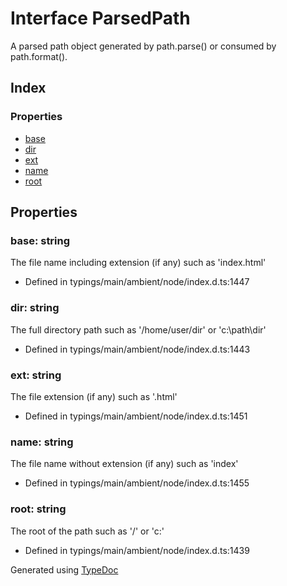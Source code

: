 # Interface ParsedPath
A parsed path object generated by path.parse() or consumed by path.format().

## Index

### Properties
* [base](_typings_main_ambient_node_index_d_._path_.parsedpath.md#base)
* [dir](_typings_main_ambient_node_index_d_._path_.parsedpath.md#dir)
* [ext](_typings_main_ambient_node_index_d_._path_.parsedpath.md#ext)
* [name](_typings_main_ambient_node_index_d_._path_.parsedpath.md#name)
* [root](_typings_main_ambient_node_index_d_._path_.parsedpath.md#root)

## Properties

### base: string
The file name including extension (if any) such as 'index.html'
* Defined in typings/main/ambient/node/index.d.ts:1447


### dir: string
The full directory path such as '/home/user/dir' or 'c:\path\dir'
* Defined in typings/main/ambient/node/index.d.ts:1443


### ext: string
The file extension (if any) such as '.html'
* Defined in typings/main/ambient/node/index.d.ts:1451


### name: string
The file name without extension (if any) such as 'index'
* Defined in typings/main/ambient/node/index.d.ts:1455


### root: string
The root of the path such as '/' or 'c:\'
* Defined in typings/main/ambient/node/index.d.ts:1439



Generated using [TypeDoc](http://typedoc.io)
